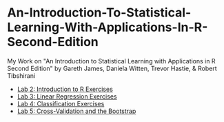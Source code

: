 # An-Introduction-To-Statistical-Learning-With-Applications-In-R-Second-Edition
My Work on "An Introduction to Statistical Learning with Applications in R Second Edition" by Gareth James, Daniela Witten, Trevor Hastie, &amp; Robert Tibshirani

- [Lab 2: Introduction to R Exercises](./Chapter_2_Lab_Introduction_to_R/Lab_2_Introduction_to_R_Exercises.md)
- [Lab 3: Linear Regression Exercises](./Chapter_3_Lab_Linear_Regression/Lab_3_Linear_Regression_Exercises.md)
- [Lab 4: Classification Exercises](./Chapter_4_Lab_Classification/Lab_4_Classification_Exercises.md)
- [Lab 5: Cross-Validation and the Bootstrap](./Chapter_5_Lab_Cross-Validation_and_the_Bootstrap/Lab_5_Cross-Validation_and_the_Bootstrap_Exercises.md)
